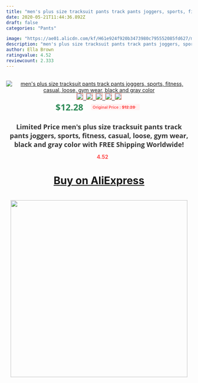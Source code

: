 ```yaml
---
title: "men's plus size tracksuit pants track pants joggers, sports, fitness, casual, loose, gym wear, black and gray color"
date: 2020-05-21T11:44:36.892Z
draft: false
categories: "Pants"

image: "https://ae01.alicdn.com/kf/H61e924f920b3473980c795552085fd627/men-s-plus-size-tracksuit-pants-track-pants-joggers-sports-fitness-casual-loose-gym-wear-black.jpg"
description: "men's plus size tracksuit pants track pants joggers, sports, fitness, casual, loose, gym wear, black and gray color"
author: Ella Brown
ratingvalue: 4.52
reviewcount: 2.333
---
```

<br>
<div style="text-align: center;">
<a href="https://s.click.aliexpress.com/e/_9zjisV" target="_blank" rel="nofollow noopener noreferrer"><img alt="men's plus size tracksuit pants track pants joggers, sports, fitness, casual, loose, gym wear, black and gray color" class="magnifier-image" src="https://ae01.alicdn.com/kf/H61e924f920b3473980c795552085fd627/men-s-plus-size-tracksuit-pants-track-pants-joggers-sports-fitness-casual-loose-gym-wear-black.jpg_640x640.jpg">
<br>
<img style="border:1px solid salmon" src="https://ae01.alicdn.com/kf/H61e924f920b3473980c795552085fd627/men-s-plus-size-tracksuit-pants-track-pants-joggers-sports-fitness-casual-loose-gym-wear-black.jpg_120x120.jpg">&nbsp;&nbsp;<img style="border:1px solid salmon" src="https://ae01.alicdn.com/kf/H43a8638dda944159a12b648d9c87b355E/men-s-plus-size-tracksuit-pants-track-pants-joggers-sports-fitness-casual-loose-gym-wear-black.jpg_120x120.jpg">&nbsp;&nbsp;<img style="border:1px solid salmon" src="https://ae01.alicdn.com/kf/H6f7099ef0b9f4b39ac64e329d9b1cf07H/men-s-plus-size-tracksuit-pants-track-pants-joggers-sports-fitness-casual-loose-gym-wear-black.jpg_120x120.jpg">&nbsp;&nbsp;<img style="border:1px solid salmon" src="https://ae01.alicdn.com/kf/H4478cbf763be425094097986c1556247O/men-s-plus-size-tracksuit-pants-track-pants-joggers-sports-fitness-casual-loose-gym-wear-black.jpg_120x120.jpg">&nbsp;&nbsp;<img style="border:1px solid salmon" src="https://ae01.alicdn.com/kf/H780d90eaa0f64eb88f44323204a9ec4eg/men-s-plus-size-tracksuit-pants-track-pants-joggers-sports-fitness-casual-loose-gym-wear-black.jpg_120x120.jpg"></a></div><br0>
<div style="text-align: center;"><span style="background-color: white; border: 0px; box-sizing: border-box; color: seagreen; display: inline-block; font-family: &quot;open sans&quot; , &quot;arial&quot; , &quot;helvetica&quot; , sans-serif , &quot;heiti&quot;; font-size: 24px; font-stretch: inherit; font-weight: 700; line-height: inherit; margin: 0px 10px 0px 0px; padding: 0px; vertical-align: middle;">$12.28 </span>
<span style="background: rgb(255 , 241 , 241); border-radius: 3px; border: 0px; box-sizing: border-box; color: #ff4747; display: inline-block; font-family: inherit; font-size: 12px; font-stretch: inherit; font-style: inherit; font-variant: inherit; font-weight: 600; line-height: inherit; margin: 0px; padding: 2px 5px; transform: scale(0.9); vertical-align: middle;">Original Price : <b style="text-decoration: line-through;">$12.28 </b> &nbsp;&nbsp;</span></div>
<h1 style="color: #333333; display: inline-block; font-family: &quot;open sans&quot; , &quot;arial&quot; , &quot;helvetica&quot; , sans-serif , &quot;heiti&quot;; font-size: 18px; font-stretch: inherit; font-weight: 700; text-align: center;">Limited Price men's plus size tracksuit pants track pants joggers, sports, fitness, casual, loose, gym wear, black and gray color with FREE Shipping Worldwide!</h1>
<div style="color: #ff4747; text-align: center;">
<img src="https://4.bp.blogspot.com/-M0ZcTcb-5uY/XleCXlxnR4I/AAAAAAAAAEc/OrjgMkXV1oMQFaCRZj5HQwOCBcu3w1FegCPcBGAYYCw/s1600/star.png" style="height: 15px;">&nbsp;<b>4.52</b></div>
<div class="button_cont" align="center"><a class="buynow_a" href="https://s.click.aliexpress.com/e/_9zjisV" target="_blank" rel="nofollow noopener noreferrer"><H1>Buy on AliExpress</H1></a></div><br>
<div class="separator" style="clear: both; text-align: center;">
<img src="https://lh3.googleusercontent.com/-pTy5HemUv9M/XlePHvY0dAI/AAAAAAAAAE4/0nX5iRUoIWY8eMW9Dpxeirr157OZliDIgCLcBGAsYHQ/s1600/badge.gif" width="480">
</div>
